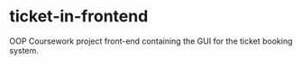 # ticket-in-frontend
OOP Coursework project front-end containing the GUI for the ticket booking system.
